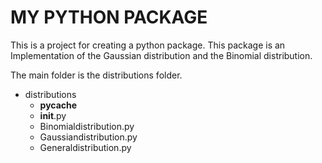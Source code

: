 # MY PYTHON PACKAGE
This is a project for creating a python package. 
This package is an Implementation of the Gaussian distribution 
and the Binomial distribution.

The main folder is the distributions folder.

* distributions
    * __pycache__
    * __init__.py
    * Binomialdistribution.py
    * Gaussiandistribution.py
    * Generaldistribution.py